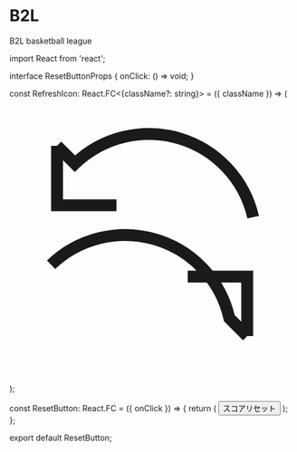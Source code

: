 # B2L
B2L basketball league

import React from 'react';

interface ResetButtonProps {
  onClick: () => void;
}

const RefreshIcon: React.FC<{className?: string}> = ({ className }) => (
    <svg xmlns="http://www.w3.org/2000/svg" className={className} fill="none" viewBox="0 0 24 24" stroke="currentColor" strokeWidth={2}>
        <path strokeLinecap="round" strokeLinejoin="round" d="M4 4v5h5M20 20v-5h-5M4 4l1.5 1.5A9 9 0 0120.5 10M20 20l-1.5-1.5A9 9 0 003.5 14" />
    </svg>
);

const ResetButton: React.FC<ResetButtonProps> = ({ onClick }) => {
  return (
    <button
      onClick={onClick}
      className="inline-flex items-center gap-2 bg-red-800 hover:bg-red-700 text-white font-semibold py-2 px-6 rounded-full transition-all duration-200 ease-in-out transform hover:scale-105 active:scale-100 focus:outline-none focus:ring-2 focus:ring-offset-2 focus:ring-offset-gray-900 focus:ring-red-500"
    >
      <RefreshIcon className="h-5 w-5" />
      スコアリセット
    </button>
  );
};

export default ResetButton;
